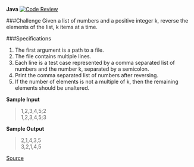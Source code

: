 **Java** [![Code Review](http://www.zomis.net/codereview/shield/?qid=140528)](http://codereview.stackexchange.com/q/140528/49181)

###Challenge
Given a list of numbers and a positive integer k, reverse the elements of the list, k items at a time.

###Specifications
1. The first argument is a path to a file.
2. The file contains multiple lines.
3. Each line is a test case represented by a comma separated list of numbers and the number k, separated by a semicolon.
4. Print the comma separated list of numbers after reversing.
5. If the number of elements is not a multiple of k, then the remaining elements should be unaltered.

**Sample Input**
>1,2,3,4,5;2  
1,2,3,4,5;3

**Sample Output**
>2,1,4,3,5  
3,2,1,4,5

[Source](https://www.codeeval.com/open_challenges/71/)